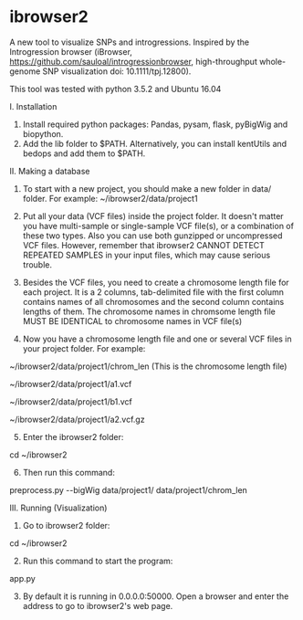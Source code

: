 # ibrowser2

A new tool to visualize SNPs and introgressions. 
Inspired by the Introgression browser (iBrowser, https://github.com/sauloal/introgressionbrowser, high-throughput whole-genome SNP visualization doi: 10.1111/tpj.12800).

This tool was tested with python 3.5.2 and Ubuntu 16.04

I. Installation
1. Install required python packages: Pandas, pysam, flask, pyBigWig and biopython.
2. Add the lib folder to $PATH. Alternatively, you can install kentUtils and bedops and add them to $PATH.

II. Making a database
1. To start with a new project, you should make a new folder in data/ folder. For example:
~/ibrowser2/data/project1

2. Put all your data (VCF files) inside the project folder. It doesn't matter you have multi-sample or single-sample VCF file(s), or a combination of these two types. Also you can use both gunzipped or uncompressed VCF files. However, remember that ibrowser2 CANNOT DETECT REPEATED SAMPLES in your input files, which may cause serious trouble.

3. Besides the VCF files, you need to create a chromosome length file for each project. It is a 2 columns, tab-delimited file with the first column contains names of all chromosomes and the second column contains lengths of them. The chromosome names in chromsome length file MUST BE IDENTICAL to chromosome names in VCF file(s)

4. Now you have a chromosome length file and one or several VCF files in your project folder. For example:

~/ibrowser2/data/project1/chrom_len (This is the chromosome length file)

~/ibrowser2/data/project1/a1.vcf

~/ibrowser2/data/project1/b1.vcf

~/ibrowser2/data/project1/a2.vcf.gz

5. Enter the ibrowser2 folder:

cd ~/ibrowser2

6. Then run this command:

preprocess.py --bigWig data/project1/ data/project1/chrom_len

III. Running (Visualization)
1. Go to ibrowser2 folder:

cd ~/ibrowser2

2. Run this command to start the program:

app.py

3. By default it is running in 0.0.0.0:50000. Open a browser and enter the address to go to ibrowser2's web page.
